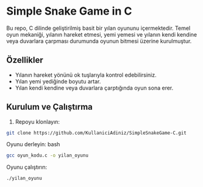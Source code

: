 # Simple Snake Game in C

Bu repo, C dilinde geliştirilmiş basit bir yılan oyununu içermektedir. Temel oyun mekaniği, yılanın hareket etmesi, yemi yemesi ve yılanın kendi kendine veya duvarlara çarpması durumunda oyunun bitmesi üzerine kurulmuştur.


## Özellikler

- Yılanın hareket yönünü ok tuşlarıyla kontrol edebilirsiniz.
- Yılan yemi yediğinde boyutu artar.
- Yılan kendi kendine veya duvarlara çarptığında oyun sona erer.

## Kurulum ve Çalıştırma

1. Repoyu klonlayın:
```bash
git clone https://github.com/KullaniciAdiniz/SimpleSnakeGame-C.git
```
Oyunu derleyin:
bash
```bash
gcc oyun_kodu.c -o yilan_oyunu
```
Oyunu çalıştırın:
```bash
./yilan_oyunu
```

